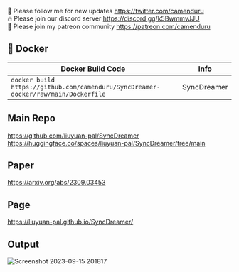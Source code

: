 🐣 Please follow me for new updates https://twitter.com/camenduru <br />
🔥 Please join our discord server https://discord.gg/k5BwmmvJJU <br />
🥳 Please join my patreon community https://patreon.com/camenduru <br />

## 🐳 Docker

| Docker Build Code | Info
| --- | --- |
`docker build https://github.com/camenduru/SyncDreamer-docker/raw/main/Dockerfile` | SyncDreamer

## Main Repo
https://github.com/liuyuan-pal/SyncDreamer <br />
https://huggingface.co/spaces/liuyuan-pal/SyncDreamer/tree/main <br />

## Paper
https://arxiv.org/abs/2309.03453

## Page
https://liuyuan-pal.github.io/SyncDreamer/

## Output

![Screenshot 2023-09-15 201817](https://github.com/camenduru/SyncDreamer-colab/assets/54370274/da82454e-63f1-4b6e-8632-bc010bc9c05e)
